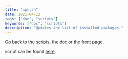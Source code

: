 ```yaml
---
title: "upl.sh"
date: 2021-04-12
tags: ["doc", "scripts"]
keywords: ["doc", "scripts"]
description: "Updates the list of installed packages."
---
```

Go back to the [scripts](/public/doc/config/scripts), the [doc](/public/doc/config) or the [front page](/public).  

script can be found [here](https://github.com/a2n-s/dotfiles/blob/main/scripts/upl.sh).
